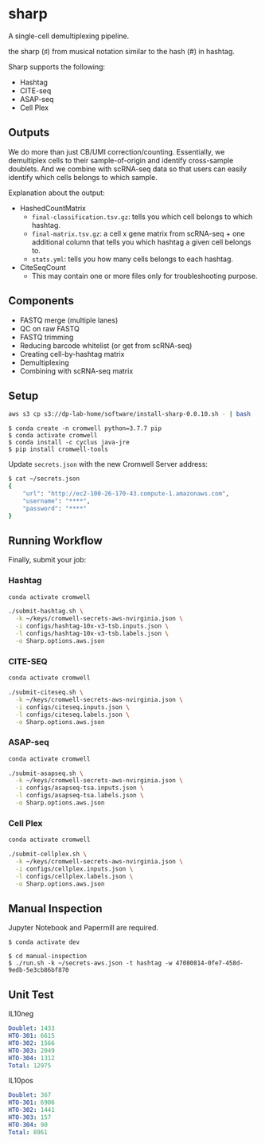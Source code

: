 # sharp

A single-cell demultiplexing pipeline.

the sharp (♯) from musical notation similar to the hash (#) in hashtag.

Sharp supports the following:

- Hashtag
- CITE-seq
- ASAP-seq
- Cell Plex

## Outputs

We do more than just CB/UMI correction/counting. Essentially, we demultiplex cells to their sample-of-origin and identify cross-sample doublets. And we combine with scRNA-seq data so that users can easily identify which cells belongs to which sample.

Explanation about the output:

- HashedCountMatrix
  - `final-classification.tsv.gz`: tells you which cell belongs to which hashtag.
  - `final-matrix.tsv.gz`: a cell x gene matrix from scRNA-seq + one additional column that tells you which hashtag a given cell belongs to.
  - `stats.yml`: tells you how many cells belongs to each hashtag.
- CiteSeqCount
  - This may contain one or more files only for troubleshooting purpose.

## Components

- FASTQ merge (multiple lanes)
- QC on raw FASTQ
- FASTQ trimming
- Reducing barcode whitelist (or get from scRNA-seq)
- Creating cell-by-hashtag matrix
- Demultiplexing
- Combining with scRNA-seq matrix

## Setup

```bash
aws s3 cp s3://dp-lab-home/software/install-sharp-0.0.10.sh - | bash
```

```
$ conda create -n cromwell python=3.7.7 pip
$ conda activate cromwell
$ conda install -c cyclus java-jre
$ pip install cromwell-tools
```

Update `secrets.json` with the new Cromwell Server address:

```bash
$ cat ~/secrets.json
{
    "url": "http://ec2-100-26-170-43.compute-1.amazonaws.com",
    "username": "****",
    "password": "****"
}
```

## Running Workflow

Finally, submit your job:

### Hashtag

```bash
conda activate cromwell

./submit-hashtag.sh \
  -k ~/keys/cromwell-secrets-aws-nvirginia.json \
  -i configs/hashtag-10x-v3-tsb.inputs.json \
  -l configs/hashtag-10x-v3-tsb.labels.json \
  -o Sharp.options.aws.json
```

### CITE-SEQ

```bash
conda activate cromwell

./submit-citeseq.sh \
  -k ~/keys/cromwell-secrets-aws-nvirginia.json \
  -i configs/citeseq.inputs.json \
  -l configs/citeseq.labels.json \
  -o Sharp.options.aws.json
```

### ASAP-seq

```bash
conda activate cromwell

./submit-asapseq.sh \
  -k ~/keys/cromwell-secrets-aws-nvirginia.json \
  -i configs/asapseq-tsa.inputs.json \
  -l configs/asapseq-tsa.labels.json \
  -o Sharp.options.aws.json
```

### Cell Plex

```bash
conda activate cromwell

./submit-cellplex.sh \
  -k ~/keys/cromwell-secrets-aws-nvirginia.json \
  -i configs/cellplex.inputs.json \
  -l configs/cellplex.labels.json \
  -o Sharp.options.aws.json
```

## Manual Inspection

Jupyter Notebook and Papermill are required.

```
$ conda activate dev

$ cd manual-inspection
$ ./run.sh -k ~/secrets-aws.json -t hashtag -w 47080814-0fe7-458d-9edb-5e3cb86bf870
```

## Unit Test

IL10neg

```yaml
Doublet: 1433
HTO-301: 6615
HTO-302: 1566
HTO-303: 2049
HTO-304: 1312
Total: 12975
```

IL10pos

```yaml
Doublet: 367
HTO-301: 6906
HTO-302: 1441
HTO-303: 157
HTO-304: 90
Total: 8961
```
